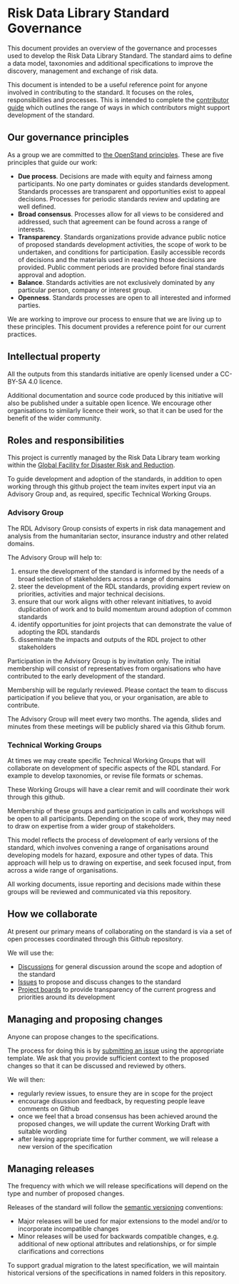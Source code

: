 # Risk Data Library Standard Governance

This document provides an overview of the governance and processes used to develop 
the Risk Data Library Standard. The standard aims to define a data model, taxonomies and 
additional specifications to improve the discovery, management and exchange of risk data.

This document is intended to be a useful reference point for anyone involved in contributing 
to the standard. It focuses on the roles, responsibilities and processes. This is intended to 
complete the [contributor guide](CONTRIBUTING.md) which outlines the range of ways in which 
contributors might support development of the standard.

## Our governance principles

As a group we are committed to [the OpenStand principles](https://open-stand.org/about-us/principles/). These are five principles that guide our work:

*   **Due process**. Decisions are made with equity and fairness among participants. No one party dominates or guides standards development. Standards processes are transparent and opportunities exist to appeal decisions. Processes for periodic standards review and updating are well defined.
*   **Broad consensus**. Processes allow for all views to be considered and addressed, such that agreement can be found across a range of interests.
*   **Transparency**. Standards organizations provide advance public notice of proposed standards development activities, the scope of work to be undertaken, and conditions for participation. Easily accessible records of decisions and the materials used in reaching those decisions are provided. Public comment periods are provided before final standards approval and adoption.
*   **Balance**. Standards activities are not exclusively dominated by any particular person, company or interest group.
*   **Openness**. Standards processes are open to all interested and informed parties.

We are working to improve our process to ensure that we are living up to these principles. This document provides a reference point for our current practices.

## Intellectual property

All the outputs from this standards initiative are openly licensed under a CC-BY-SA 4.0 licence.

Additional documentation and source code produced by this initiative will also be published under a suitable open licence. We encourage other organisations to similarly licence their work, so that it can be used for the benefit of the wider community.

## Roles and responsibilities

This project is currently managed by the Risk Data Library team working within the 
[Global Facility for Disaster Risk and Reduction](https://www.gfdrr.org/en).

To guide development and adoption of the standards, in addition to open working through 
this github project the team invites expert input via an Advisory Group and, as 
required, specific Technical Working Groups.

### Advisory Group

The RDL Advisory Group consists of experts in risk data management and analysis from 
the humanitarian sector, insurance industry and other related domains.

The Advisory Group will help to:

1. ensure the development of the standard is informed by the needs of a broad selection 
of stakeholders across a range of domains
2. steer the development of the RDL standards, providing expert review on priorities, activities and major technical decisions.
3. ensure that our work aligns with other relevant initiatives, to avoid 
duplication of work and to build momentum around adoption of common standards
4. identify opportunities for joint projects that can demonstrate the value of adopting the 
RDL standards
5. disseminate the impacts and outputs of the RDL project to other stakeholders

Participation in the Advisory Group is by invitation only. The initial membership will 
consist of representatives from organisations who have contributed to the early 
development of the standard.

Membership will be regularly reviewed. Please contact the team to discuss participation if 
you believe that you, or your organisation, are able to contribute.

The Advisory Group will meet every two months. The agenda, slides and minutes from these 
meetings will be publicly shared via this Github forum.

### Technical Working Groups

At times we may create specific Technical Working Groups that will collaborate on 
development of specific aspects of the RDL standard. For example to develop taxonomies, 
or revise file formats or schemas.

These Working Groups will have a clear remit and will coordinate their work through this 
github. 

Membership of these groups and participation in calls and workshops will be open to 
all participants. Depending on the scope of work, they may need to draw on expertise from a wider 
group of stakeholders. 

This model reflects the process of development of early versions of the standard, which involves 
convening a range of organisations around developing models for hazard, exposure and other types
of data. This approach will help us to drawing on expertise, and seek focused input, from 
across a wide range of organisations.

All working documents, issue reporting and decisions made within these groups will be 
reviewed and communicated via this repository.

## How we collaborate

At present our primary means of collaborating on the standard is via a set of open processes 
coordinated through this Github repository.

We will use the:

* [Discussions](https://github.com/GFDRR/rdl-standard/discussions) for general discussion around the scope and adoption of the standard
* [Issues](https://github.com/GFDRR/rdl-standard/issues) to propose and discuss changes to the standard
* [Project boards](https://github.com/GFDRR/rdl-standard/projects) to provide transparency of the current progress and priorities around its development

## Managing and proposing changes

Anyone can propose changes to the specifications. 

The process for doing this is by 
[submitting an issue](https://github.com/GFDRR/rdl-standard/issues) using the appropriate template.
We ask that you provide sufficient context to the proposed changes so that it can be discussed and reviewed by 
others.

We will then:

* regularly review issues, to ensure they are in scope for the project
* encourage disussion and feedback, by requesting people leave comments on Github
* once we feel that a broad consensus has been achieved around the proposed changes, we will update the current Working Draft with suitable wording
* after leaving appropriate time for further comment, we will release a new version of the specification

## Managing releases

The frequency with which we will release specifications will depend on the type and number of proposed changes.

Releases of the standard will follow the [semantic versioning](https://semver.org/) conventions:

* Major releases will be used for major extensions to the model and/or to incorporate incompatible changes
* Minor releases will be used for backwards compatible changes, e.g. additional of new optional attributes and relationships, or for simple clarifications and corrections

To support gradual migration to the latest specification, we will maintain historical versions of the specifications in named folders in 
this repository.




